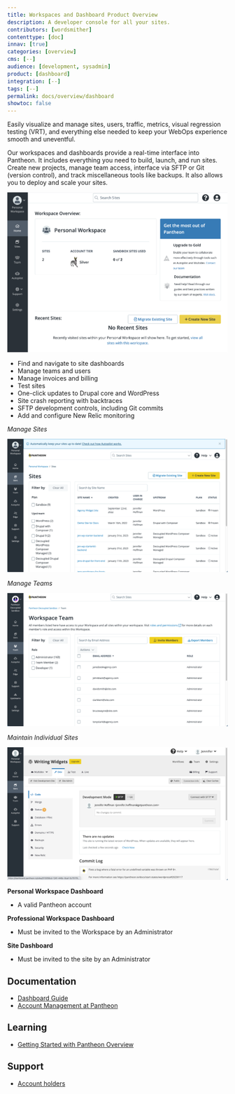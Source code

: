 ```yaml
---
title: Workspaces and Dashboard Product Overview
description: A developer console for all your sites.
contributors: [wordsmither]
contenttype: [doc]
innav: [true]
categories: [overview]
cms: [--]
audience: [development, sysadmin]
product: [dashboard]
integration: [--]
tags: [--]
permalink: docs/overview/dashboard
showtoc: false
---
```


<TabList>

<Tab title="Overview" id="overview" active={true}>

Easily visualize and manage sites, users, traffic, metrics, visual regression testing (VRT), and everything else needed to keep your WebOps experience smooth and uneventful.

Our workspaces and dashboards provide a real-time interface into Pantheon. It includes everything you need to build, launch, and run sites. Create new projects, manage team access, interface via SFTP or Git (version control), and track miscellaneous tools like backups. It also allows you to deploy and scale your sites.

![The Pantheon Dashboard](../../images/dashboard/new-dashboard/workspace-overview.png)

</Tab>

<Tab title="Features" id="features">

* Find and navigate to site dashboards
* Manage teams and users
* Manage invoices and billing
* Test sites
* One-click updates to Drupal core and WordPress
* Site crash reporting with backtraces
* SFTP development controls, including Git commits
* Add and configure New Relic monitoring


*Manage Sites*

![Manage Sites](../../images/dashboard/new-dashboard/sites.png)

*Manage Teams*

![Manage Teams](../../images/dashboard/new-dashboard/teams.png)

*Maintain Individual Sites*

![Maintain Individual Sites](../../images/dashboard/new-dashboard/site-dashboard.png)

</Tab>

<Tab title="Requirements" id="requirements">

**Personal Workspace Dashboard**
- A valid Pantheon account

**Professional Workspace Dashboard**
- Must be invited to the Workspace by an Administrator

**Site Dashboard**
- Must be invited to the site by an Administrator

</Tab>

<Tab title="Resources" id="resources">

## Documentation

* [Dashboard Guide](/guides/new-dashboard)
* [Account Management at Pantheon](/manage)

## Learning

* [Getting Started with Pantheon Overview](https://learning.pantheon.io/getting-started-with-pantheon-overview)

## Support

* [Account holders](https://dashboard.pantheon.io/workspace/ee3995c4-652e-44a0-b00b-0085e92d78da/support)

</Tab>

</TabList>
